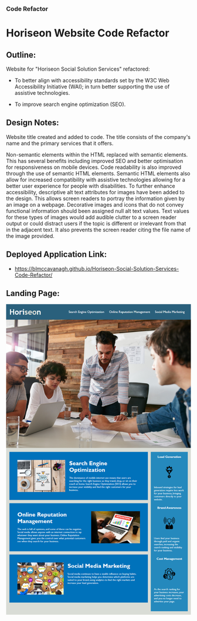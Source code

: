 ### Code Refactor

# Horiseon Website Code Refactor

## Outline:

Website for "Horiseon Social Solution Services" refactored:

* To better align with accessibility standards set by the W3C Web Accessibility Initiative (WAI); in turn better supporting the use of assistive technologies.

* To improve search engine optimization (SEO).

## Design Notes:

Website title created and added to code. The title consists of the company's name and the primary services that it offers.

Non-semantic elements within the HTML replaced with semantic elements. This has several benefits including improved SEO and better optimisation for responsiveness on mobile devices. Code readability is also improved through the use of semantic HTML elements. 
Semantic HTML elements also allow for increased compatibility with assistive technologies allowing for a better user experience for people with disabilities.
To further enhance accessibility, descriptive alt text attributes for images have been added to the design. This allows screen readers to portray the information given by an image on a webpage. Decorative images and icons that do not convey functional information should been assigned null alt text values. Text values for these types of images would add audible clutter to a screen reader output or could distract users if the topic is different or irrelevant from that in the adjacent text. It also prevents the screen reader citing the file name of the image provided.

## Deployed Application Link:

* https://blmccavanagh.github.io/Horiseon-Social-Solution-Services-Code-Refactor/

## Landing Page:

![landing page image](./assets/images/screen-capture.png)
